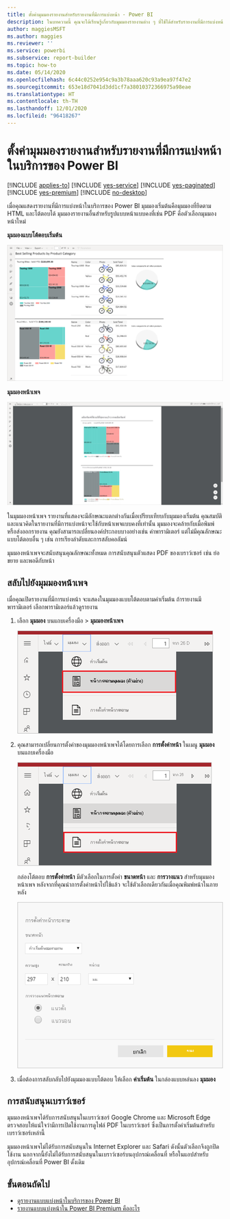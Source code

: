 ```yaml
---
title: ตั้งค่ามุมมองรายงานสำหรับรายงานที่มีการแบ่งหน้า - Power BI
description: ในบทความนี้ คุณจะได้เรียนรู้เกี่ยวกับมุมมองรายงานต่าง ๆ ที่ใช้ได้สำหรับรายงานที่มีการแบ่งหน้าในบริการของ Power BI
author: maggiesMSFT
ms.author: maggies
ms.reviewer: ''
ms.service: powerbi
ms.subservice: report-builder
ms.topic: how-to
ms.date: 05/14/2020
ms.openlocfilehash: 6c44c0252e954c9a3b78aaa620c93a9ea97f47e2
ms.sourcegitcommit: 653e18d7041d3dd1cf7a38010372366975a98eae
ms.translationtype: HT
ms.contentlocale: th-TH
ms.lasthandoff: 12/01/2020
ms.locfileid: "96418267"
---
```

# <a name="set-report-views-for-paginated-reports-in-the-power-bi-service"></a>ตั้งค่ามุมมองรายงานสำหรับรายงานที่มีการแบ่งหน้าในบริการของ Power BI

[!INCLUDE [applies-to](../includes/applies-to.md)] [!INCLUDE [yes-service](../includes/yes-service.md)] [!INCLUDE [yes-paginated](../includes/yes-paginated.md)] [!INCLUDE [yes-premium](../includes/yes-premium.md)] [!INCLUDE [no-desktop](../includes/no-desktop.md)] 

เมื่อคุณแสดงรายงานที่มีการแบ่งหน้าในบริการของ Power BI มุมมองเริ่มต้นคือมุมมองที่ยึดตาม HTML และโต้ตอบได้ มุมมองรายงานอื่นสำหรับรูปแบบหน้าแบบคงที่เช่น PDF คือตัวเลือกมุมมองหน้าใหม่

**มุมมองแบบโต้ตอบเริ่มต้น**

![มุมมองเริ่มต้น](media/page-view/power-bi-paginated-default-view.png)

**มุมมองหน้าเพจ**

![มุมมองหน้าเพจ](media/page-view/power-bi-paginated-page-view.png)

ในมุมมองหน้าเพจ รายงานที่แสดงจะมีลักษณะแตกต่างกันเมื่อเปรียบเทียบกับมุมมองเริ่มต้น คุณสมบัติและแนวคิดในรายงานที่มีการแบ่งหน้าจะใช้กับหน้าเพจแบบคงที่เท่านั้น มุมมองจะคล้ายกับเมื่อพิมพ์หรือส่งออกรายงาน คุณยังสามารถเปลี่ยนองค์ประกอบบางอย่างเช่น ค่าพารามิเตอร์ แต่ไม่มีคุณลักษณะแบบโต้ตอบอื่น ๆ เช่น การเรียงลำดับและการสลับคอลัมน์

มุมมองหน้าเพจจะสนับสนุนคุณลักษณะทั้งหมด การสนับสนุนตัวแสดง PDF ของเบราว์เซอร์ เช่น ย่อ ขยาย และพอดีกับหน้า

## <a name="switch-to-page-view"></a>สลับไปยังมุมมองหน้าเพจ

เมื่อคุณเปิดรายงานที่มีการแบ่งหน้า จะแสดงในมุมมองแบบโต้ตอบตามค่าเริ่มต้น ถ้ารายงานมีพารามิเตอร์ เลือกพารามิเตอร์แล้วดูรายงาน

1. เลือก **มุมมอง** บนแถบเครื่องมือ > **มุมมองหน้าเพจ**

    ![สลับไปยังมุมมองหน้าเพจ](media/page-view/power-bi-paginated-page-view-dropdown.png)

2. คุณสามารถเปลี่ยนการตั้งค่าของมุมมองหน้าเพจได้โดยการเลือก **การตั้งค่าหน้า** ในเมนู **มุมมอง** บนแถบเครื่องมือ 

    ![เลือกการตั้งค่าหน้า](media/page-view/power-bi-paginated-page-settings-dropdown.png)
    
    กล่องโต้ตอบ **การตั้งค่าหน้า** มีตัวเลือกในการตั้งค่า **ขนาดหน้า**  และ **การวางแนว** สำหรับมุมมองหน้าเพจ หลังจากที่คุณนำการตั้งค่าหน้าไปใช้แล้ว จะใช้ตัวเลือกเดียวกันเมื่อคุณพิมพ์หน้าในภายหลัง
   
    ![กล่องโต้ตอบการตั้งค่าหน้า](media/page-view/power-bi-paginated-page-settings-dialog.png)

3. เมื่อต้องการสลับกลับไปยังมุมมองแบบโต้ตอบ ให้เลือก **ค่าเริ่มต้น** ในกล่องแบบหล่นลง **มุมมอง**

## <a name="browser-support"></a>การสนับสนุนเบราว์เซอร์

มุมมองหน้าเพจได้รับการสนับสนุนในเบราว์เซอร์ Google Chrome และ Microsoft Edge ตรวจสอบให้แน่ใจว่ามีการเปิดใช้งานการดูไฟล์ PDF ในเบราว์เซอร์ ซึ่งเป็นการตั้งค่าเริ่มต้นสำหรับเบราว์เซอร์เหล่านี้

มุมมองหน้าเพจไม่ได้รับการสนับสนุนใน Internet Explorer และ Safari ดังนั้นตัวเลือกจึงถูกปิดใช้งาน นอกจากนี้ยังไม่ได้รับการสนับสนุนในเบราว์เซอร์บนอุปกรณ์เคลื่อนที่ หรือในแอปสำหรับอุปกรณ์เคลื่อนที่ Power BI ดั้งเดิม  


## <a name="next-steps"></a>ขั้นตอนถัดไป

- [ดูรายงานแบบแบ่งหน้าในบริการของ Power BI](../consumer/paginated-reports-view-power-bi-service.md)
- [รายงานแบบแบ่งหน้าใน Power BI Premium คืออะไร](paginated-reports-report-builder-power-bi.md)
